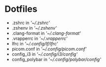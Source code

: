 # Dotfiles

- .zshrc in *'~/.zshrc'*
- .zshenv in *'~/.zshenv'*
- .clang-format in *'~/.clang-format'*
- .vrapperrc in *'~/.vrapperrc'*
- lfrc in *'~/.config/lf/lfrc'*
- picom.conf in *'~/.config/picom.conf'*
- config_i3 in *'~/.config/i3/config'*
- config_polybar in *'~/.config/polybar/config'*
